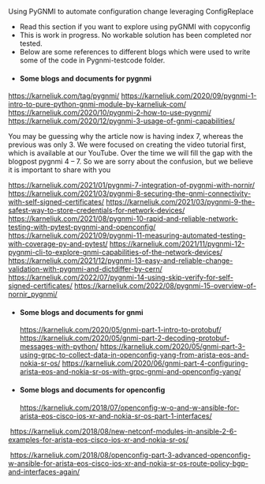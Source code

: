 Using PyGNMI to automate configuration change leveraging ConfigReplace

- Read this section if you want to explore using pyGNMI with copyconfig
- This is work in progress. No workable solution has been completed nor tested.
- Below are some references to different blogs which were used to write some of the code in              Pygnmi-testcode folder.
- #### Some blogs and documents for pygnmi

https://karneliuk.com/tag/pygnmi/
https://karneliuk.com/2020/09/pygnmi-1-intro-to-pure-python-gnmi-module-by-karneliuk-com/
https://karneliuk.com/2020/10/pygnmi-2-how-to-use-pygnmi/
https://karneliuk.com/2020/12/pygnmi-3-usage-of-gnmi-capabilities/

You may be guessing why the article now is having index 7, whereas the previous was only 3. We were focused on creating the video tutorial first, which is available at our YouTube. Over the time we will fill the gap with the blogpost pygnmi 4 – 7. So we are sorry about the confusion, but we believe it is important to share with you

https://karneliuk.com/2021/01/pygnmi-7-integration-of-pygnmi-with-nornir/
https://karneliuk.com/2021/03/pygnmi-8-securing-the-gnmi-connectivity-with-self-signed-certificates/
https://karneliuk.com/2021/03/pygnmi-9-the-safest-way-to-store-credentials-for-network-devices/
https://karneliuk.com/2021/08/pygnmi-10-rapid-and-reliable-network-testing-with-pytest-pygnmi-and-openconfig/
https://karneliuk.com/2021/09/pygnmi-11-measuring-automated-testing-with-coverage-py-and-pytest/
https://karneliuk.com/2021/11/pygnmi-12-pygnmi-cli-to-explore-gnmi-capabilities-of-the-network-devices/
https://karneliuk.com/2021/12/pygnmi-13-easy-and-reliable-change-validation-with-pygnmi-and-dictdiffer-by-cern/
https://karneliuk.com/2022/07/pygnmi-14-using-skip-verify-for-self-signed-certificates/
https://karneliuk.com/2022/08/pygnmi-15-overview-of-nornir_pygnmi/


- #### Some blogs and documents for gnmi

  https://karneliuk.com/2020/05/gnmi-part-1-intro-to-protobuf/
  https://karneliuk.com/2020/05/gnmi-part-2-decoding-protobuf-messages-with-python/
  https://karneliuk.com/2020/05/gnmi-part-3-using-grpc-to-collect-data-in-openconfig-yang-from-arista-eos-and-nokia-sr-os/
  https://karneliuk.com/2020/06/gnmi-part-4-configuring-arista-eos-and-nokia-sr-os-with-grpc-gnmi-and-openconfig-yang/

- #### Some blogs and documents for openconfig

  https://karneliuk.com/2018/07/openconfig-w-o-and-w-ansible-for-arista-eos-cisco-ios-xr-and-nokia-sr-os-part-1-interfaces/

​	https://karneliuk.com/2018/08/new-netconf-modules-in-ansible-2-6-examples-for-arista-eos-cisco-ios-xr-and-nokia-sr-os/

​	https://karneliuk.com/2018/08/openconfig-part-3-advanced-openconfig-w-ansible-for-arista-eos-cisco-ios-xr-and-nokia-sr-os-route-policy-bgp-and-interfaces-again/











